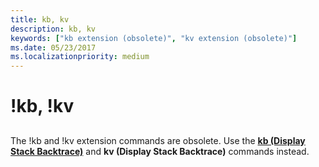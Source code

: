 ```yaml
---
title: kb, kv
description: kb, kv
keywords: ["kb extension (obsolete)", "kv extension (obsolete)"]
ms.date: 05/23/2017
ms.localizationpriority: medium
---
```


# !kb, !kv


## <span id="ddk__k__dbg"></span><span id="DDK__K__DBG"></span>


The !kb and !kv extension commands are obsolete. Use the [**kb (Display Stack Backtrace)**](k--kb--kc--kd--kp--kp--kv--display-stack-backtrace-.md) and **kv (Display Stack Backtrace)** commands instead.

 

 





